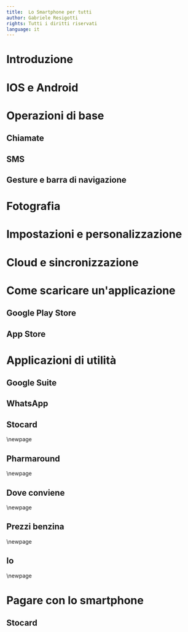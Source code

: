 ```yaml
---
title:  Lo Smartphone per tutti
author: Gabriele Resigotti
rights: Tutti i diritti riservati
language: it
--- 
```



# Introduzione

# IOS e Android

# Operazioni di base

## Chiamate

## SMS

## Gesture e barra di navigazione

# Fotografia

# Impostazioni e personalizzazione

# Cloud e sincronizzazione

# Come scaricare un'applicazione

## Google Play Store

## App Store

# Applicazioni di utilità

## Google Suite

## WhatsApp

## Stocard

\newpage

## Pharmaround

\newpage

## Dove conviene

\newpage

## Prezzi benzina

\newpage

## Io

\newpage
# Pagare con lo smartphone

## Stocard